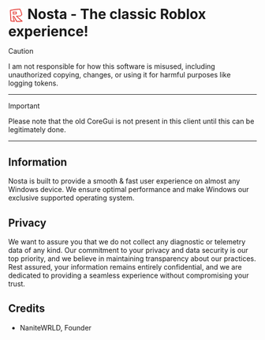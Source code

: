 <h1 style="display: inline;">
    <img src="https://github.com/nanitewrld/Nosta/blob/main/Images/RobloxL15.png?raw=true" alt="L15 Icon" width="32" style="vertical-align: middle;" /> 
  Nosta - The classic Roblox experience!
</h1>

> [!CAUTION]
> I am not responsible for how this software is misused, including unauthorized copying, changes, or using it for harmful purposes like logging tokens.
----
> [!IMPORTANT]
> Please note that the old CoreGui is not present in this client until this can be legitimately done.
----
## Information
Nosta is built to provide a smooth & fast user experience on almost any Windows device. We ensure optimal performance and make Windows our exclusive supported operating system.

## Privacy
We want to assure you that we do not collect any diagnostic or telemetry data of any kind. Our commitment to your privacy and data security is our top priority, and we believe in maintaining transparency about our practices. Rest assured, your information remains entirely confidential, and we are dedicated to providing a seamless experience without compromising your trust.

## Credits
- NaniteWRLD, Founder
